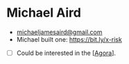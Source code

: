 # Michael Aird
- michaeljamesaird@gmail.com
- Michael built one: https://bit.ly/x-risk
- [ ] Could be interested in the [[Agora]].

[//begin]: # "Autogenerated link references for markdown compatibility"
[Agora]: agora "Agora"
[//end]: # "Autogenerated link references"